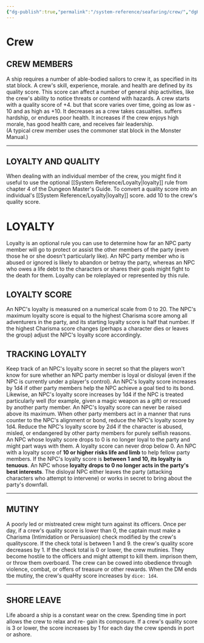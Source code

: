 ```yaml
---
{"dg-publish":true,"permalink":"/system-reference/seafaring/crew/","dgHomeLink":false,"dgPassFrontmatter":true}
---
```


# Crew
## CREW MEMBERS
A ship requires a number of able-bodied sailors to crew it, as specified in its stat block. A crew's skill, experience, morale. and health are defined by its quality score. This score can affect a number of general ship activities, like the crew's ability to notice threats or contend with hazards. A crew starts with a quality score of +4. but that score varies over time, going as low as - 10 and as high as +10. It decreases as a crew takes casualties. suffers hardship, or endures poor health. It increases if the crew enjoys high morale, has good health care, and receives fair leadership.  
(A typical crew member uses the commoner stat block in the Monster Manual.)

---
## LOYALTY AND QUALITY
When dealing with an individual member of the crew, you might find it useful to use the optional [[System Reference/Loyalty|loyalty]] rule from chapter 4 of the Dungeon Master's Guide. To convert a quality score into an individual's [[System Reference/Loyalty|loyalty]] score. add 10 to the crew's quality score.
>
<div class="transclusion internal-embed is-loaded"><div class="markdown-embed">

<div class="markdown-embed-title">



</div>


# LOYALTY
Loyalty is an optional rule you can use to determine how far an NPC party member will go to protect or assist the other members of the party (even those he or she doesn't particularly like). An NPC party member who is abused or ignored is likely to abandon or betray the party, whereas an NPC who owes a life debt to the characters or shares their goals might fight to the death for them. Loyalty can be roleplayed or represented by this rule.

## LOYALTY SCORE
An NPC's loyalty is measured on a numerical scale from 0 to 20. The NPC's maximum loyalty score is equal to the highest Charisma score among all adventurers in the party, and its starting loyalty score is half that number. If the highest Charisma score changes (perhaps a character dies or leaves the group) adjust the NPC's loyalty score accordingly.

## TRACKING LOYALTY
Keep track of an NPC's loyalty score in secret so that the players won't know for sure whether an NPC party member is loyal or disloyal (even if the NPC is currently under a player's control).
An NPC's loyalty score increases by 1d4 if other party members help the NPC achieve a goal tied to its bond. Likewise, an NPC's loyalty score increases by 1d4 if the NPC is treated particularly well (for example, given a magic weapon as a gift) or rescued by another party member. An NPC's loyalty score can never be raised above its maximum.
When other party members act in a manner that runs counter to the NPC's alignment or bond, reduce the NPC's loyalty score by 1d4. Reduce the NPC's loyalty score by 2d4 if the character is abused, misled, or endangered by other party members for purely selfish reasons.
An NPC whose loyalty score drops to 0 is no longer loyal to the party and might part ways with them. A loyalty score can never drop below 0.
An NPC with a loyalty score of **10 or higher risks life and limb** to help fellow party members. If the NPC's loyalty score is **between 1 and 10, its loyalty is tenuous**. An NPC whose **loyalty drops to 0 no longer acts in the party's best interests**. The disloyal NPC either leaves the party (attacking characters who attempt to intervene) or works in secret to bring about the party's downfall.

</div></div>


---
## MUTINY
A poorly led or mistreated crew might turn against its officers. Once per day, if a crew's quality score is lower than 0, the captain must make a Charisma (Intimidation or Persuasion) check modified by the crew's qualityscore. If the check total is between 1 and 9. the crew's quality score decreases by 1.
If the check total is 0 or lower, the crew mutinies. They become hostile to the officers and might attempt to kill them. imprison them, or throw them overboard.
The crew can be cowed into obedience through violence, combat, or offers of treasure or other rewards. When the DM ends tbe mutiny, the crew's quaHty score increases by `dice: 1d4`.

---
## SHORE LEAVE
Life aboard a ship is a constant wear on the crew. Spending time in port allows the crew to relax and re- gain its composure.
If a crew's quality score is 3 or lower, the score increases by 1 for each day the crew spends in port or ashore.